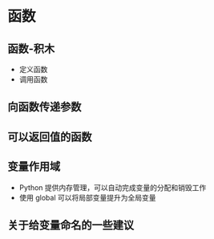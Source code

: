 # 函数

## 函数-积木

- 定义函数
- 调用函数

## 向函数传递参数

## 可以返回值的函数

## 变量作用域

- Python 提供内存管理，可以自动完成变量的分配和销毁工作
- 使用 global 可以将局部变量提升为全局变量

## 关于给变量命名的一些建议

